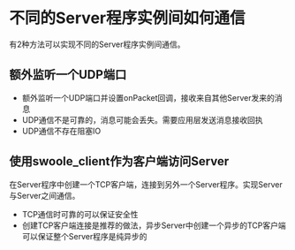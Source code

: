 # 不同的Server程序实例间如何通信
有2种方法可以实现不同的Server程序实例间通信。

## **额外监听一个UDP端口**
* 额外监听一个UDP端口并设置onPacket回调，接收来自其他Server发来的消息
* UDP通信不是可靠的，消息可能会丢失。需要应用层发送消息接收回执
* UDP通信不存在阻塞IO
## **使用swoole_client作为客户端访问Server**
在Server程序中创建一个TCP客户端，连接到另外一个Server程序。实现Server与Server之间通信。

* TCP通信时可靠的可以保证安全性
* 创建TCP客户端连接是推荐的做法，异步Server中创建一个异步的TCP客户端可以保证整个Server程序是纯异步的